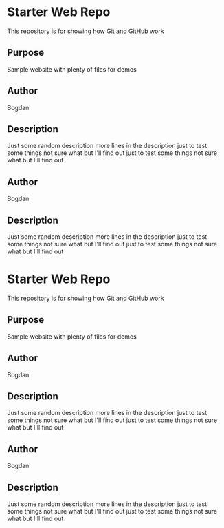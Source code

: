 # Starter Web Repo

This repository is for showing how Git and GitHub work

## Purpose

Sample website with plenty of files for demos

## Author
Bogdan

## Description
Just some random description more lines in the description just to test some things not sure what but I'll find out just to test some things not sure what but I'll find out

## Author
Bogdan

## Description
Just some random description more lines in the description just to test some things not sure what but I'll find out just to test some things not sure what but I'll find out
# Starter Web Repo

This repository is for showing how Git and GitHub work

## Purpose

Sample website with plenty of files for demos

## Author
Bogdan

## Description
Just some random description more lines in the description just to test some things not sure what but I'll find out just to test some things not sure what but I'll find out

## Author
Bogdan

## Description
Just some random description more lines in the description just to test some things not sure what but I'll find out just to test some things not sure what but I'll find out

